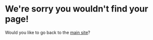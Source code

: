 <h1> We're sorry you wouldn't find your page!</h1>
<p> Would you like to go back to the <a href="https://cngre.tk">main site</a>?</p>
